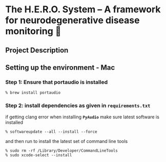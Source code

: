 # The H.E.R.O. System – A framework for neurodegenerative disease monitoring 🤖

## Project Description

## Setting up the environment - Mac

### Step 1: Ensure that portaudio is installed

    % brew install portaudio 

### Step 2: install dependencies as given in **`requirements.txt`**

if getting clang error when installing **`PyAudio`** make sure latest software is installed 

    % softwareupdate --all --install --force

and then run to install the latest set of command line tools

    % sudo rm -rf /Library/Developer/CommandLineTools
    % sudo xcode-select --install

